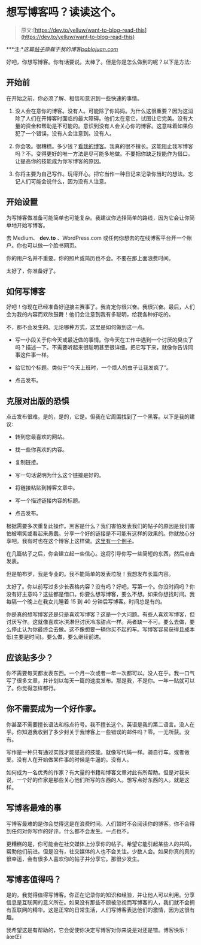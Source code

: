 # 想写博客吗？读读这个。

> 原文:[https://dev.to/yelluw/want-to-blog-read-this](https://dev.to/yelluw/want-to-blog-read-this)

***注:**这篇[帖子](http://pablojuan.com/want-to-blog-read-this/)原载于我的博客[pablojuan.com](http://pablojuan.com)*

好吧，你想写博客。你有话要说。太棒了。但是你是怎么做到的呢？以下是方法:

## [](#before-you-start)开始前

在开始之前，你必须了解、相信和意识到一些快速的事情。

1.  没人会在意你的博客。没有人。可能除了你妈妈。为什么这很重要？因为这消除了人们在开博客时面临的最大障碍。他们太在意它，试图让它完美。没有大量的资金和帮助是不可能的。意识到没有人会关心你的博客。这意味着如果你犯了一个错误，没有人会注意到。没有人。

2.  你会吸。很糟糕。多少钱？[看我的博客](http://pablojuan.com)。我真的很不擅长。这能阻止我写博客吗？不。变得更好的唯一方法是尽可能多地做。不要把你缺乏技能作为借口。让提高你的技能成为你写博客的原因。

3.  你将主要为自己写作。玩得开心。把它当作一种日记来记录你当时的想法。忘记人们可能会说什么，因为没有人注意。

## [](#getting-set-up)开始设置

为写博客做准备可能简单也可能复杂。我建议你选择简单的路线，因为它会让你简单地开始写博客。

去 Medium、 **dev.to** 、WordPress.com 或任何你想去的在线博客平台开一个账户。你也可以做一个脸书网页。

你的用户名并不重要。你的照片或简历也不会。不要在那上面浪费时间。

太好了，你准备好了。

## [](#how-to-blog)如何写博客

好吧！你现在已经准备好迎接主赛事了。我肯定你很兴奋。我很兴奋。最后，人们会为我的内容而欢欣鼓舞！他们会注意到我有多聪明，给我各种好吃的。

不，那不会发生的。无论哪种方式，这里是如何做到这一点。

*   写一小段关于你今天或最近做的事情。你今天在工作中遇到一个讨厌的臭虫了吗？描述一下。不需要听起来很聪明甚至很详细。把它写下来，就像你告诉同事这件事一样。

*   给它加个标题。类似于“今天上班时，一个烦人的虫子让我发疯了”。

*   点击发布。

## 克服对出版的恐惧

点击发布很难。是的，是的，它是。但我在它周围找到了一个黑客。以下是我的建议:

*   转到您最喜欢的网站。

*   找一些你喜欢的内容。

*   复制链接。

*   写一句话说明为什么这个链接是好的。

*   将链接粘贴到博客文章中。

*   写一个描述链接内容的标题。

*   点击发布。

根据需要多次重复此操作。黑客是什么？我们害怕发表我们的帖子的原因是我们害怕被嘲笑或看起来愚蠢。分享一个好的链接是不可能有这样的效果的。你就放心分享吧。我有时也在这个博客上这样做。[这里有一个例子](http://pablojuan.com/learn-by-doing-software-books/)。

在几篇帖子之后，你会建立起一些信心。这将引导你写一些简短的东西，然后点击发表。

但是帕布罗，我是专业的。我不能简单的发表垃圾！我想发布长篇内容。

太好了。你以前写过多少长表格内容？没有吗？好吧，写第一个。你没时间吗？你没有好主意吗？这些都是借口。你要么想写博客，要么不想。如果你想找时间。我每隔一个晚上在我女儿睡着 15 到 40 分钟后写博客。时间总是有的。

你是真的想写博客还是只是喜欢写博客？这是一个大问题。有些人喜欢写博客，但讨厌写作。这就像喜欢冰淇淋但讨厌冷冻甜点一样。两者缺一不可。要么去做，要么停止认为你最终会去做。这不像想要一辆你买不起的车。写博客容易获得且成本低(主要是时间)。要么做，要么继续前进。

## [](#how-much-should-you-post)应该贴多少？

你不需要每天都发表东西。一个月一次或者一年一次都可以。没人在乎。我一口气写了很多文章，并计划以每天一篇的速度发布。那是我，不是你。一年一贴就可以了。你觉得怎样都行。

## [](#you-dont-need-to-be-a-good-writer)你不需要成为一个好作家。

你甚至不需要擅长语法和标点符号。我不擅长这个。英语是我的第二语言。没人在乎。你知道我收到了多少封关于我博客上一些错误的邮件吗？零。一无所获。没有。

写作是一种只有通过实践才能提高的技能。就像写代码一样。骑自行车。或者做爱。没有人在开始做某件事的时候是牛逼的。没有人。

如何成为一名优秀的作家？有大量的书籍和博客文章对此有所帮助。但是对我来说，一个好的作家是那些关心他们所写的东西的人。想写点好东西的人。就是这样。

## 写博客最难的事

写博客最难的是你会觉得这是在浪费时间。人们暂时不会阅读你的博客。你不会得到任何对你写作的好评。什么都不会发生。一点也不。

更糟糕的是，你可能会在社交媒体上分享你的帖子。希望它能引起某些人的共鸣，帮助他们前进。但是没有，社交媒体的人也不会关注。少数人会。如果你真的真的很幸运，会有很多人喜欢你的帖子并分享它。那很少发生。

## 写博客值得吗？

是的，我觉得值得写博客。你正在记录你的知识和经验，并让他人可以利用。分享信息是互联网的意义所在。如果没有那些不顾被忽视而写博客的人，我们就不会拥有互联网的精华。这是正常的日常生活，人们写博客表达他们的激情，因为这很有趣。

我希望这是有帮助的，它会促使你决定写博客对你来说是对还是错。博客快乐！âœŒï